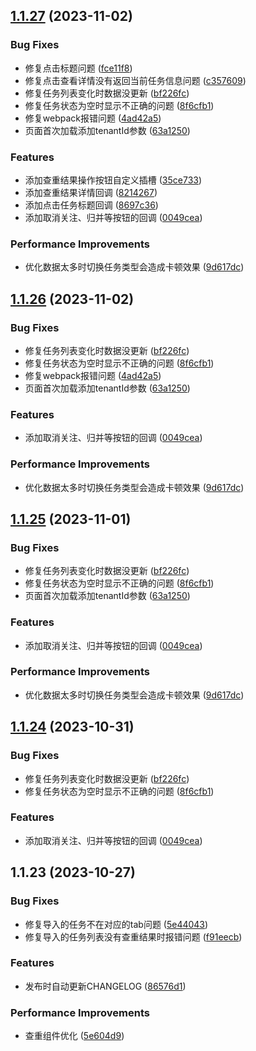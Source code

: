 

## [1.1.27](http://192.168.0.66/font-end/look-ui/compare/1.1.23...1.1.27) (2023-11-02)


### Bug Fixes

* 修复点击标题问题 ([fce11f8](http://192.168.0.66/font-end/look-ui/commits/fce11f8cfed110312f3349c144ac17d180e7927b))
* 修复点击查看详情没有返回当前任务信息问题 ([c357609](http://192.168.0.66/font-end/look-ui/commits/c357609d801b35425f148806039b441a33df2ba8))
* 修复任务列表变化时数据没更新 ([bf226fc](http://192.168.0.66/font-end/look-ui/commits/bf226fc4bd25a20cacfa0eb08c0bb84cbf5f8965))
* 修复任务状态为空时显示不正确的问题 ([8f6cfb1](http://192.168.0.66/font-end/look-ui/commits/8f6cfb1a284404fc7888272eb20ebcf1239e90c6))
* 修复webpack报错问题 ([4ad42a5](http://192.168.0.66/font-end/look-ui/commits/4ad42a5082e0d372dba375f740a3d8abae26e85a))
* 页面首次加载添加tenantId参数 ([63a1250](http://192.168.0.66/font-end/look-ui/commits/63a1250e0c250a5b6d285c89a887e889dfc8849f))


### Features

* 添加查重结果操作按钮自定义插槽 ([35ce733](http://192.168.0.66/font-end/look-ui/commits/35ce733081d4c471d58e154d441aae8a13e9f9b6))
* 添加查重结果详情回调 ([8214267](http://192.168.0.66/font-end/look-ui/commits/82142679185e4a35064c5871dabe3ac033bd8d15))
* 添加点击任务标题回调 ([8697c36](http://192.168.0.66/font-end/look-ui/commits/8697c36d08ee1bfb44df3b6ec9c1f0cfde83ace2))
* 添加取消关注、归并等按钮的回调 ([0049cea](http://192.168.0.66/font-end/look-ui/commits/0049cea09afda62d3229b30347ad91d65c0bfdae))


### Performance Improvements

* 优化数据太多时切换任务类型会造成卡顿效果 ([9d617dc](http://192.168.0.66/font-end/look-ui/commits/9d617dc5ff7a6a3a1d2b2e64e7f8283c90236579))

## [1.1.26](http://192.168.0.66/font-end/look-ui/compare/1.1.23...1.1.26) (2023-11-02)


### Bug Fixes

* 修复任务列表变化时数据没更新 ([bf226fc](http://192.168.0.66/font-end/look-ui/commits/bf226fc4bd25a20cacfa0eb08c0bb84cbf5f8965))
* 修复任务状态为空时显示不正确的问题 ([8f6cfb1](http://192.168.0.66/font-end/look-ui/commits/8f6cfb1a284404fc7888272eb20ebcf1239e90c6))
* 修复webpack报错问题 ([4ad42a5](http://192.168.0.66/font-end/look-ui/commits/4ad42a5082e0d372dba375f740a3d8abae26e85a))
* 页面首次加载添加tenantId参数 ([63a1250](http://192.168.0.66/font-end/look-ui/commits/63a1250e0c250a5b6d285c89a887e889dfc8849f))


### Features

* 添加取消关注、归并等按钮的回调 ([0049cea](http://192.168.0.66/font-end/look-ui/commits/0049cea09afda62d3229b30347ad91d65c0bfdae))


### Performance Improvements

* 优化数据太多时切换任务类型会造成卡顿效果 ([9d617dc](http://192.168.0.66/font-end/look-ui/commits/9d617dc5ff7a6a3a1d2b2e64e7f8283c90236579))

## [1.1.25](http://192.168.0.66/font-end/look-ui/compare/1.1.23...1.1.25) (2023-11-01)


### Bug Fixes

* 修复任务列表变化时数据没更新 ([bf226fc](http://192.168.0.66/font-end/look-ui/commits/bf226fc4bd25a20cacfa0eb08c0bb84cbf5f8965))
* 修复任务状态为空时显示不正确的问题 ([8f6cfb1](http://192.168.0.66/font-end/look-ui/commits/8f6cfb1a284404fc7888272eb20ebcf1239e90c6))
* 页面首次加载添加tenantId参数 ([63a1250](http://192.168.0.66/font-end/look-ui/commits/63a1250e0c250a5b6d285c89a887e889dfc8849f))


### Features

* 添加取消关注、归并等按钮的回调 ([0049cea](http://192.168.0.66/font-end/look-ui/commits/0049cea09afda62d3229b30347ad91d65c0bfdae))


### Performance Improvements

* 优化数据太多时切换任务类型会造成卡顿效果 ([9d617dc](http://192.168.0.66/font-end/look-ui/commits/9d617dc5ff7a6a3a1d2b2e64e7f8283c90236579))

## [1.1.24](http://192.168.0.66/font-end/look-ui/compare/1.1.23...1.1.24) (2023-10-31)


### Bug Fixes

* 修复任务列表变化时数据没更新 ([bf226fc](http://192.168.0.66/font-end/look-ui/commits/bf226fc4bd25a20cacfa0eb08c0bb84cbf5f8965))
* 修复任务状态为空时显示不正确的问题 ([8f6cfb1](http://192.168.0.66/font-end/look-ui/commits/8f6cfb1a284404fc7888272eb20ebcf1239e90c6))


### Features

* 添加取消关注、归并等按钮的回调 ([0049cea](http://192.168.0.66/font-end/look-ui/commits/0049cea09afda62d3229b30347ad91d65c0bfdae))

## 1.1.23 (2023-10-27)


### Bug Fixes

* 修复导入的任务不在对应的tab问题 ([5e44043](http://192.168.0.66/font-end/look-ui/commit/5e440438c305ba4b385158bdda558794051691a2))
* 修复导入的任务列表没有查重结果时报错问题 ([f91eecb](http://192.168.0.66/font-end/look-ui/commit/f91eecba195a6352c5e8cf1daee1c4507b245fe0))


### Features

* 发布时自动更新CHANGELOG ([86576d1](http://192.168.0.66/font-end/look-ui/commit/86576d128e3b15718e51b0a3a7851a5c4223897a))


### Performance Improvements

* 查重组件优化 ([5e604d9](http://192.168.0.66/font-end/look-ui/commit/5e604d92fd7c95ed1560630b577b493e54638031))